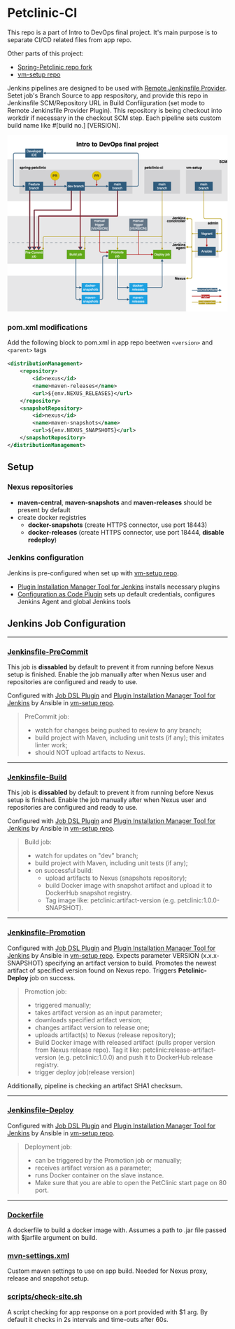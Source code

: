 # Petclinic-CI

This repo is a part of Intro to DevOps final project. It's main purpose is to separate CI/CD related files from app repo.

Other parts of this project:
- [Spring-Petclinic repo fork](https://github.com/lipalipinski/spring-petclinic.git)
- [vm-setup repo](https://github.com/lipalipinski/vm-setup.git)

Jenkins pipelines are designed to be used with [Remote Jenkinsfile Provider](https://plugins.jenkins.io/remote-file/). Setet job's Branch Source to app respository, and provide this repo in Jenkinsfile SCM/Repository URL in Build Confiiguration (set mode to Remote Jenkinsfile Provider Plugin). This repository is being checkout into workdir if necessary in the checkout SCM step. Each pipeline sets custom build name like #[build no.] [VERSION].

![pipeline schema](./pipeline-schema.png)

### **pom.xml modifications**

Add the following block to pom.xml in app repo beetwen `<version>` and `<parent>` tags

```xml
<distributionManagement>
    <repository>
        <id>nexus</id>
        <name>maven-releases</name>
        <url>${env.NEXUS_RELEASES}</url>
    </repository>
    <snapshotRepository>
        <id>nexus</id>
        <name>maven-snapshots</name>
        <url>${env.NEXUS_SNAPSHOTS}</url>
    </snapshotRepository>
</distributionManagement>
```

## Setup

### Nexus repositories
- **maven-central**, **maven-snapshots** and **maven-releases** should be present by default
- create docker registries
    - **docker-snapshots** (create HTTPS connector, use port 18443)
    - **docker-releases** (create HTTPS connector, use port 18444, **disable redeploy**)



### Jenkins configuration

Jenkins is pre-configured when set up with [vm-setup repo](https://github.com/lipalipinski/vm-setup.git). 
- [Plugin Installation Manager Tool for Jenkins](https://github.com/jenkinsci/plugin-installation-manager-tool) installs necessary plugins
- [Configuration as Code Plugin](https://plugins.jenkins.io/configuration-as-code/) sets up default credentials, configures Jenkins Agent and global Jenkins tools

## Jenkins Job Configuration

<hr>

### [Jenkinsfile-PreCommit](Jenkinsfile-PreCommit)
This job is **dissabled** by default to prevent it from running before Nexus setup is finished. Enable the job manually after when Nexus user and repositories are configured and ready to use.

Configured with [Job DSL Plugin](https://plugins.jenkins.io/job-dsl/) and [Plugin Installation Manager Tool for Jenkins](https://github.com/jenkinsci/plugin-installation-manager-tool) by Ansible in [vm-setup repo](https://github.com/lipalipinski/vm-setup.git).

> PreCommit job:
> - watch for changes being pushed to review to any branch;
> - build project with Maven, including unit tests (if any); this imitates linter work;
> - should NOT upload artifacts to Nexus.

<hr>

### [Jenkinsfile-Build](Jenkinsfile-Build)
This job is **dissabled** by default to prevent it from running before Nexus setup is finished. Enable the job manually after when Nexus user and repositories are configured and ready to use.

Configured with [Job DSL Plugin](https://plugins.jenkins.io/job-dsl/) and [Plugin Installation Manager Tool for Jenkins](https://github.com/jenkinsci/plugin-installation-manager-tool) by Ansible in [vm-setup repo](https://github.com/lipalipinski/vm-setup.git).


> Build job:
> - watch for updates on "dev" branch;
> - build project with Maven, including unit tests (if any);
> - on successful build:
>    * upload artifacts to Nexus (snapshots repository);
>    * build Docker image with snapshot artifact and upload it to DockerHub snapshot registry. 
>    * Tag image like: petclinic:artifact-version (e.g. petclinic:1.0.0-SNAPSHOT).

<hr>

### [Jenkinsfile-Promotion](Jenkinsfile-Promotion)
Configured with [Job DSL Plugin](https://plugins.jenkins.io/job-dsl/) and [Plugin Installation Manager Tool for Jenkins](https://github.com/jenkinsci/plugin-installation-manager-tool) by Ansible in [vm-setup repo](https://github.com/lipalipinski/vm-setup.git).
Expects parameter VERSION (x.x.x-SNAPSHOT) specifying an artifact version to build. Promotes the newest artifact of specified version found on Nexus repo. Triggers **Petclinic-Deploy** job on success.

>Promotion job:
> - triggered manually;
> - takes artifact version as an input parameter; 
> - downloads specified artifact version;
> - changes artifact version to release one;
> - uploads artifact(s) to Nexus (release repository);
> - Build Docker image with released artifact (pulls proper version from Nexus release repo). Tag it like: petclinic:release-artifact-version (e.g. petclinic:1.0.0) and push it to DockerHub release registry.
> - trigger deploy job(release version)

Additionally, pipeline is checking an artifact SHA1 checksum.

<hr>

### [Jenkinsfile-Deploy](Jenkinsfile-Deploy)
Configured with [Job DSL Plugin](https://plugins.jenkins.io/job-dsl/) and [Plugin Installation Manager Tool for Jenkins](https://github.com/jenkinsci/plugin-installation-manager-tool) by Ansible in [vm-setup repo](https://github.com/lipalipinski/vm-setup.git).

> Deployment job:
> - can be triggered by the Promotion job or manually;
> - receives artifact version as a parameter;
> - runs Docker container on the slave instance. 
> - Make sure that you are able to open the PetClinic start page on 80 port.

<hr>

### [Dockerfile](Dockerfile)

A dockerfile to build a docker image with. Assumes a path to .jar file passed with $jarfile argument on build.

### [mvn-settings.xml](mvn-settings.xml)

Custom maven settings to use on app build. Needed for Nexus proxy, release and snapshot setup.

### [scripts/check-site.sh](scripts/check-site.sh)

A script checking for app response on a port provided with $1 arg. By default it checks in 2s intervals and time-outs after 60s.